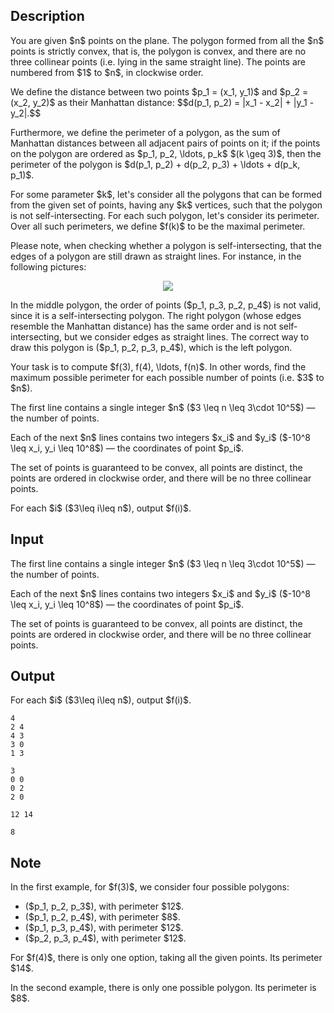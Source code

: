 ## Description

<div><p>You are given $n$ points on the plane. The polygon formed from all the $n$ points is <span class="tex-font-style-bf">strictly convex</span>, that is, the polygon is convex, and there are no three collinear points (i.e. lying in the same straight line). The points are numbered from $1$ to $n$, in clockwise order.</p><p>We define the distance between two points $p_1 = (x_1, y_1)$ and $p_2 = (x_2, y_2)$ as their Manhattan distance: $$d(p_1, p_2) = |x_1 - x_2| + |y_1 - y_2|.$$</p><p>Furthermore, we define the perimeter of a polygon, as the sum of Manhattan distances between all adjacent pairs of points on it; if the points on the polygon are ordered as $p_1, p_2, \ldots, p_k$ $(k \geq 3)$, then the perimeter of the polygon is $d(p_1, p_2) + d(p_2, p_3) + \ldots + d(p_k, p_1)$.</p><p>For some parameter $k$, let's consider all the polygons that can be formed from the given set of points, having <span class="tex-font-style-bf">any</span> $k$ vertices, such that the polygon is <span class="tex-font-style-bf">not</span> self-intersecting. For each such polygon, let's consider its perimeter. Over all such perimeters, we define $f(k)$ to be the maximal perimeter.</p><p>Please note, when checking whether a polygon is self-intersecting, that the edges of a polygon are still drawn as straight lines. For instance, in the following pictures:</p><center> <img class="tex-graphics" src="file://N6e711tu.png" style="max-width: 100.0%;max-height: 100.0%;"> </center><p>In the middle polygon, the order of points ($p_1, p_3, p_2, p_4$) is not valid, since it is a self-intersecting polygon. The right polygon (whose edges resemble the Manhattan distance) has the same order and is not self-intersecting, but we consider edges as straight lines. The correct way to draw this polygon is ($p_1, p_2, p_3, p_4$), which is the left polygon.</p><p>Your task is to compute $f(3), f(4), \ldots, f(n)$. In other words, find the maximum possible perimeter for each possible number of points (i.e. $3$ to $n$).</p></div><div class="input-specification"><p>The first line contains a single integer $n$ ($3 \leq n \leq 3\cdot 10^5$)&nbsp;— the number of points. </p><p>Each of the next $n$ lines contains two integers $x_i$ and $y_i$ ($-10^8 \leq x_i, y_i \leq 10^8$)&nbsp;— the coordinates of point $p_i$.</p><p>The set of points is guaranteed to be convex, all points are distinct, the points are ordered in clockwise order, and there will be no three collinear points.</p></div><div class="output-specification"><p>For each $i$ ($3\leq i\leq n$), output $f(i)$.</p></div>

## Input

<p>The first line contains a single integer $n$ ($3 \leq n \leq 3\cdot 10^5$)&nbsp;— the number of points. </p><p>Each of the next $n$ lines contains two integers $x_i$ and $y_i$ ($-10^8 \leq x_i, y_i \leq 10^8$)&nbsp;— the coordinates of point $p_i$.</p><p>The set of points is guaranteed to be convex, all points are distinct, the points are ordered in clockwise order, and there will be no three collinear points.</p>

## Output

<p>For each $i$ ($3\leq i\leq n$), output $f(i)$.</p>





```input1
4
2 4
4 3
3 0
1 3

```




```input2
3
0 0
0 2
2 0

```




```output1
12 14
```




```output2
8
```



## Note

<p>In the first example, for $f(3)$, we consider four possible polygons: </p><ul> <li> ($p_1, p_2, p_3$), with perimeter $12$. </li><li> ($p_1, p_2, p_4$), with perimeter $8$. </li><li> ($p_1, p_3, p_4$), with perimeter $12$. </li><li> ($p_2, p_3, p_4$), with perimeter $12$. </li></ul><p>For $f(4)$, there is only one option, taking all the given points. Its perimeter $14$.</p><p>In the second example, there is only one possible polygon. Its perimeter is $8$.</p>
